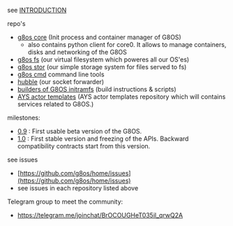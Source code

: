 
see [INTRODUCTION](intro.md)

repo's
- [g8os core](https://github.com/g8os/core0) (Init process and container manager of G8OS)
  - also contains python client for core0. It allows to manage containers, disks and networking of the G8OS
- [g8os fs](https://github.com/g8os/fs) (our virtual filesystem which poweres all our OS'es)
- [g8os stor](https://github.com/g8os/router) (our simple storage system for files served to fs)
- [g8os cmd](https://github.com/g8os/corectl) command line tools
- [hubble](https://github.com/g8os/hubble) (our socket forwarder)
- [builders of G8OS initramfs](https://github.com/g8os/initramfs) (build instructions & scripts)
- [AYS actor templates](https://github.com/g8os/ays_g8os)  (AYS actor templates repository which will contains services related to G8OS.)

milestones:
- [0.9](https://github.com/g8os/home/milestone/1) : First usable beta version of the G8OS.
- [1.0](https://github.com/g8os/home/milestone/2) : First stable version and freezing of the APIs. Backward compatibility contracts start from this version.

see issues
- [https://github.com/g8os/home/issues](https://github.com/g8os/home/issues)
- see issues in each repository listed above

Telegram group to meet the community: 
- https://telegram.me/joinchat/BrOCOUGHeT035il_qrwQ2A
